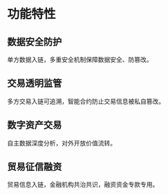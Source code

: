 # 功能特性

## 数据安全防护
单方数据入链，多重安全机制保障数据安全、防篡改。

## 交易透明监管
多方交易入链可追溯，智能合约防止交易信息被私自篡改。
## 数字资产交易
自主数据深度分析，对外开放价值流转。
## 贸易征信融资
贸易信息入链，金融机构共治共识，融资资金专款专用。

